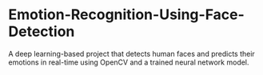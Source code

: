 # Emotion-Recognition-Using-Face-Detection
A deep learning-based project that detects human faces and predicts their emotions in real-time using OpenCV and a trained neural network model.
